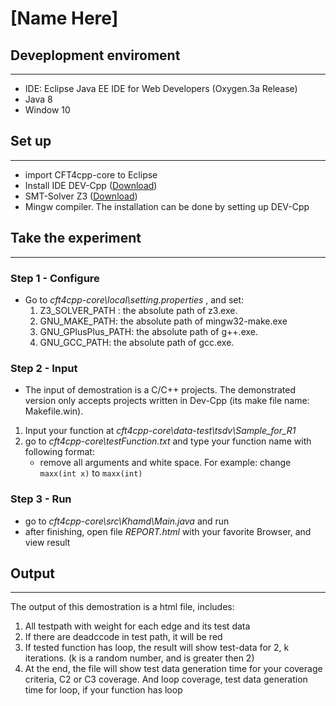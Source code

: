 
# [Name Here] 

## Deveplopment enviroment
---
* IDE: Eclipse Java EE IDE for Web Developers (Oxygen.3a Release)
* Java 8
* Window 10

## Set up 
---
* import CFT4cpp-core to Eclipse
* Install IDE DEV-Cpp ([Download](https://sourceforge.net/projects/orwelldevcpp/))
* SMT-Solver Z3 ([Download](https://z3.codeplex.com/releases))
* Mingw compiler. The installation can be done by setting up DEV-Cpp

## Take the experiment
---
### Step 1 - Configure
* Go to *cft4cpp-core\local\setting.properties* , and set:
    1. Z3_SOLVER_PATH : the absolute path of z3.exe.
    2. GNU_MAKE_PATH: the absolute path of mingw32-make.exe
    3. GNU_GPlusPlus_PATH: the absolute path of g++.exe.
    4. GNU_GCC_PATH: the absolute path of gcc.exe.
### Step 2 - Input
* The input of demostration is a C/C++ projects. The demonstrated version only accepts projects written in Dev-Cpp (its make file name: Makefile.win).
1. Input your function at *cft4cpp-core\data-test\tsdv\Sample_for_R1*
2. go to *cft4cpp-core\testFunction.txt* and type your function name with following format:
    * remove all arguments and white space. For example: change `maxx(int x)` to `maxx(int)`
### Step 3 - Run
* go to *cft4cpp-core\src\Khamd\Main.java* and run 
* after finishing, open file *REPORT.html* with your favorite Browser, and view result

## Output
---
The output of this demostration is a html file, includes:
1. All testpath with weight for each edge and its test data
2. If there are deadccode in test path, it will be red
3. If tested function has loop, the result will show test-data for 2, k iterations. (k is a random number, and is greater then 2)
4. At the end, the file will show test data generation time for your coverage criteria, C2 or C3 coverage. And loop coverage, test data generation time for loop, if your function has loop




